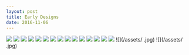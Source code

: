 ```yaml
---
layout: post
title: Early Designs
date: 2016-11-06
---
```

![](/assets/Atlas%20render.52.jpg)
![](/assets/Atlas%20render%203.68.jpg)
![](/assets/comparison%20.7.jpg)
![](/assets/EV3.16.jpg)
![](/assets/EV3.20.jpg)
![](/assets/v3.12.jpg)
![](/assets/v3.11.jpg)
![](/assets/v3.13.jpg)
![](/assets/v3.14.jpg)
![](/assets/v3.15.jpg)
![](/assets/v3.16.jpg)
![](/assets/v3.17.jpg)
![](/assets/v3.20.jpg)
![](/assets/v3.22.jpg)
![](/assets/Assem%20v4.31.jpg)
![](/assets/  .jpg)
![](/assets/  .jpg)

